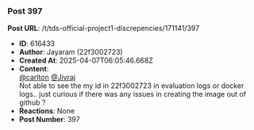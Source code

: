 ### Post 397
**Post URL**: /t/tds-official-project1-discrepencies/171141/397
- **ID**: 616433
- **Author**: Jayaram (22f3002723)
- **Created At**: 2025-04-07T06:05:46.668Z
- **Content**:  
  <a class="mention" href="/u/carlton">@carlton</a> <a class="mention" href="/u/jivraj">@Jivraj</a><br>
Not able to see the my id in 22f3002723 in evaluation logs or docker logs.. just curious if there was  any issues in creating the image out of github ?
- **Reactions**: None
- **Post Number**: 397

